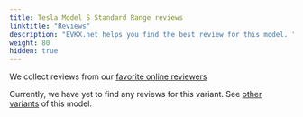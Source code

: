 ```yaml
---
title: Tesla Model S Standard Range reviews
linktitle: "Reviews"
description: "EVKX.net helps you find the best review for this model. "
weight: 80
hidden: true
---
```

We collect reviews from our [favorite online reviewers](/guides/evreviewers/)

Currently, we have yet to find any reviews for this variant. See [other variants](../../) of this model. 
